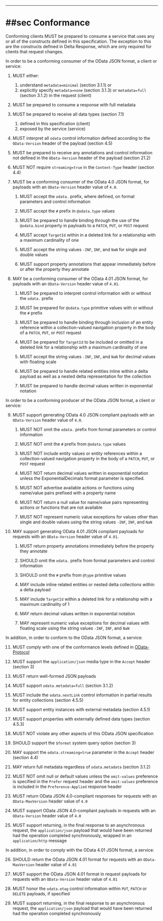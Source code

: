 -------

# ##sec Conformance

Conforming clients MUST be prepared to consume a service that uses any or all of the constructs defined in this specification. The exception to this are the constructs defined in Delta Response, which are only required for clients that request changes.

<!--TODO: section references, V4.02 conformance -->
 
In order to be a conforming consumer of the OData JSON format, a client or service:

1. MUST either:
   1. understand `metadata=minimal` (section 3.1.1) or
   2. explicitly specify `metadata=none` (section 3.1.3) or `metadata=full` (section 3.1.2) in the request (client)

2. MUST be prepared to consume a response with full metadata
3. MUST be prepared to receive all data types (section 7.1)

   1. defined in this specification (client)
   2. exposed by the service (service)

4. MUST interpret all `odata` control information defined according to the `OData-Version` header of the payload (section 4.5)

5. MUST be prepared to receive any annotations and control information not defined in the `OData-Version` header of the payload (section 21.2)

6. MUST NOT require `streaming=true` in the `Content-Type` header (section 4.4)

7. MUST be a conforming consumer of the OData 4.0 JSON format, for payloads with an `OData-Version` header value of `4.0`.

   1. MUST accept the `odata.` prefix, where defined, on format parameters and control information

   2. MUST accept the `#` prefix in `@odata.type` values

   3. MUST be prepared to handle binding through the use of the `@odata.bind` property in payloads to a `PATCH`, `PUT`, or `POST` request

   4. MUST accept `TargetId` within in a deleted link for a relationship with a maximum cardinality of one

   5. MUST accept the string values `-INF`, `INF`, and `NaN` for single and double values

   6. MUST support property annotations that appear immediately before or after the property they annotate

8. MAY be a conforming consumer of the OData 4.01 JSON format, for payloads with an `OData-Version` header value of `4.01`.

   1. MUST be prepared to interpret control information with or without the `odata.` prefix

   2. MUST be prepared for `@odata.type` primitive values with or without the `#` prefix

   3. MUST be prepared to handle binding through inclusion of an entity reference within a collection-valued navigation property in the body of a `PATCH`, `PUT`, or `POST` request

   4. MUST be prepared for `TargetId` to be included or omitted in a deleted link for a relationship with a maximum cardinality of one

   5. MUST accept the string values `-INF`, `INF`, and `NaN` for decimal values with floating scale

   6. MUST be prepared to handle related entities inline within a delta payload as well as a nested delta representation for the collection

   7. MUST be prepared to handle decimal values written in exponential notation

 
In order to be a conforming producer of the OData JSON format, a client or service:

9. MUST support generating OData 4.0 JSON compliant payloads with an `OData-Version` header value of `4.0`.

   1. MUST NOT omit the `odata.` prefix from format parameters or control information

   2. MUST NOT omit the `#` prefix from `@odata.type` values

   3. MUST NOT include entity values or entity references within a collection-valued navigation property in the body of a `PATCH`, `PUT`, or `POST` request

   4. MUST NOT return decimal values written in exponential notation unless the ExponentialDecimals format parameter is specified.

   5. MUST NOT advertise available actions or functions using name/value pairs prefixed with a property name

   6. MUST NOT return a null value for name/value pairs representing actions or functions that are not available

   7. MUST NOT represent numeric value exceptions for values other than single and double values using the string values `-INF`, `INF`, and `NaN`

10. MAY support generating OData 4.01 JSON compliant payloads for requests with an `OData-Version` header value of `4.01`.

    1. MUST return property annotations immediately before the property they annotate

    2. SHOULD omit the `odata.` prefix from format parameters and control information

    3. SHOULD omit the `#` prefix from `@type` primitive values

    4. MAY include inline related entities or nested delta collections within a delta payload

    5. MAY include `TargetId` within a deleted link for a relationship with a maximum cardinality of 1

    6. MAY return decimal values written in exponential notation

    7. MAY represent numeric value exceptions for decimal values with floating scale using the string values `-INF`, `INF`, and `NaN`

In addition, in order to conform to the OData JSON format, a service:

11. MUST comply with one of the conformance levels defined in [OData-Protocol](#ODataProtocol)

12. MUST support the `application/json` media type in the `Accept` header (section 3)

13. MUST return well-formed JSON payloads

14. MUST support `odata.metadata=full` (section 3.1.2)

15. MUST include the `odata.nextLink` control information in partial results for entity collections (section 4.5.5)

16. MUST support entity instances with external metadata (section 4.5.1)

17. MUST support properties with externally defined data types (section 4.5.3)

18. MUST NOT violate any other aspects of this OData JSON specification

19. SHOULD support the `$format` system query option (section 3)

20. MAY support the `odata.streaming=true` parameter in the `Accept` header (section 4.4)

21. MAY return full metadata regardless of `odata.metadata` (section 3.1.2)

22. MUST NOT omit null or default values unless the `omit-values` preference is specified in the `Prefer` request header and the `omit-values` preference is included in the `Preference-Applied` response header

23. MUST return OData JSON 4.0-compliant responses for requests with an `OData-MaxVersion` header value of `4.0`

24. MUST support OData JSON 4.0-compliant payloads in requests with an `OData-Version` header value of `4.0`

25. MUST support returning, in the final response to an asynchronous request, the `application/json` payload that would have been returned had the operation completed synchronously, wrapped in an `application/http` message


In addition, in order to comply with the OData 4.01 JSON format, a service:

26. SHOULD return the OData JSON 4.01 format for requests with an `OData-MaxVersion` header value of `4.01`

27. MUST support the OData JSON 4.01 format in request payloads for requests with an `OData-Version` header value of `4.01`

28. MUST honor the `odata.etag` control information within `PUT`, `PATCH` or `DELETE` payloads, if specified

29. MUST support returning, in the final response to an asynchronous request, the `application/json` payload that would have been returned had the operation completed synchronously
